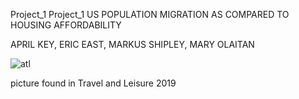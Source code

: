 Project_1
Project_1 US POPULATION MIGRATION AS COMPARED TO HOUSING AFFORDABILITY

APRIL KEY, ERIC EAST, MARKUS SHIPLEY, MARY OLAITAN

![atl](https://user-images.githubusercontent.com/94247881/152705384-1355e58f-ad43-4b15-bad6-627e6b0a2c15.jpg)


picture found in Travel and Leisure 2019

